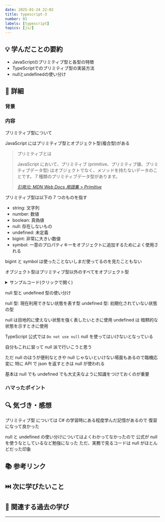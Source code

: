 ```yaml
---
date: 2025-01-24 22:02
title: typescript-3
number: 01
labels: [typescript]
topics: [js/]
---
```


## 💡 学んだことの要約

- JavaScriptのプリミティブ型と各型の特徴
- TypeScriptでのプリミティブ型の実装方法
- nullとundefinedの使い分け

## 📝 詳細

### 背景

### 内容

プリミティブ型について

JavaScript にはプリミティブ型とオブジェクト型(複合型)がある

> プリミティブとは
>
> JavaScript において、プリミティブ (primitive、プリミティブ値、プリミティブデータ型) はオブジェクトでなく、メソッドを持たないデータのことです。 7 種類のプリミティブデータ型があります。
>
> [_引用元: MDN Web Docs 用語集 > Primitive_](https://developer.mozilla.org/ja/docs/Glossary/Primitive)

プリミティブ型は以下の 7 つのものを指す

- string: 文字列
- number: 数値
- boolean: 真偽値
- null: 存在しないもの
- undefined: 未定義
- bigint: 非常に大きい数値
- symbol: 一意のプロパティキーをオブジェクトに追加するためによく使用される

bigint と symbol は使ったことないしまだ使ってるのを見たこともない

オブジェクト型はプリミティブ型以外のすべてをオブジェクト型

<details>
<summary>サンプルコード(クリックで開く)</summary>

```ts
// プリミティブ型: boolean
const isCat: boolean = true; // 真偽値 (true または false) のみ

// プリミティブ型: string
const text: string = '可愛い'; // 文字列のみ

// プリミティブ型: number
const legsCount: number = 4; // 数値のみ

// プリミティブ型: null
const foo: null = null; // null のみ

// プリミティブ型: undefined
const bar: undefined = undefined; // undefined のみ
```

</details>

null 型と undefined 型の使い分け

null 型: 現在利用できない状態を表す型
undefined 型: 初期化されていない状態の型

null は目地的に使えない状態を強く表したいときに使用
undefined は 暗黙的な状態を示すときに使用

TypeScript 公式では `Do not use null`
null を使ってはいけないとなっている

自分もこれに習って null 派で行いこうと思う

ただ null のほうが便利なときや null じゃないといけない場面もあるので臨機応変に
特に API で json を返すときは null が使われる

基本は null でも undefined でも大丈夫なように知識をつけておくのが重要

### ハマったポイント

## 🔍 気づき・感想

プリミティブ型 については C# の学習時にある程度学んだ記憶があるので
復習になって良かった

null と undefined の使い分けについてはよくわかってなかったので
公式が null を使うなとしているなど勉強になった
ただ、実務で見るコードは null がほとんどだった印象

## 📚 参考リンク

## ⏭️ 次に学びたいこと

## 📌 関連する過去の学び

---
